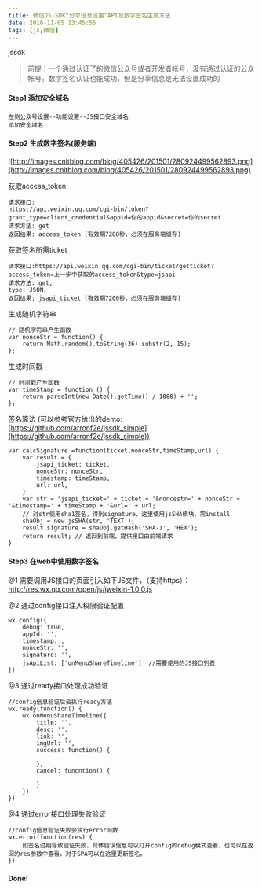 ```yaml
---
title: 微信JS-SDK“分享信息设置”API及数字签名生成方法
date: 2016-11-05 13:45:55
tags: [js,微信]
---
```




jssdk

<!-- more -->

> 前提：一个通过认证了的微信公众号或者开发者帐号，没有通过认证的公众帐号。数字签名认证也能成功，但是分享信息是无法设置成功的 

#### Step1  添加安全域名
	左侧公众号设置--功能设置--JS接口安全域名
	添加安全域名

#### Step2  生成数字签名(服务端)
![http://images.cnitblog.com/blog/405426/201501/280924499562893.png](http://images.cnitblog.com/blog/405426/201501/280924499562893.png) 

获取access_token  

	请求接口:
	https://api.weixin.qq.com/cgi-bin/token?grant_type=client_credential&appid=你的appid&secret=你的secret
	请求方法: get
	返回结果: access_token (有效期7200秒，必须在服务端缓存)
	
获取签名所需ticket

	请求接口:https://api.weixin.qq.com/cgi-bin/ticket/getticket?access_token=上一步中获取的access_token&type=jsapi
	请求方法: get,
	type: JSON,
	返回结果: jsapi_ticket (有效期7200秒，必须在服务端缓存)
	
生成随机字符串

	// 随机字符串产生函数
	var nonceStr = function() {
		return Math.random().toString(36).substr(2, 15);
	};
生成时间戳

	// 时间戳产生函数
	var timeStamp = function () {
		return parseInt(new Date().getTime() / 1000) + '';
	};
	
签名算法 (可以参考官方给出的demo:[https://github.com/arronf2e/jssdk_simple](https://github.com/arronf2e/jssdk_simple))
	
	var calcSignature =function(ticket,nonceStr,timeStamp,url) {
		var result = {
			jsapi_ticket: ticket,
			nonceStr: nonceStr,
			timestamp: timeStamp,
			url: url,
		}
		var str = 'jsapi_ticket=' + ticket + '&noncestr=' + nonceStr + '&timestamp=' + timeStamp + '&url=' + url;
		// 对str使用sha1签名，得到signature，这里使用jsSHA模块，需install
		shaObj = new jsSHA(str, 'TEXT');
		result.signature = shaObj.getHash('SHA-1', 'HEX');
		return result; // 返回到前端，提供接口由前端请求
	}

#### Step3  在web中使用数字签名
@1 需要调用JS接口的页面引入如下JS文件，（支持https）：http://res.wx.qq.com/open/js/jweixin-1.0.0.js

@2 通过config接口注入权限验证配置  

	wx.config({
		debug: true,
		appId: '',
		timestamp: ,
		nonceStr: '',
		signature: '',
		jsApiList: ['onMenuShareTimeline']  //需要使用的JS接口列表
	})
	
@3 通过ready接口处理成功验证
	
	//config信息验证后会执行ready方法
	wx.ready(function() {
		wx.onMenuShareTimeline({
			title: '',
			desc: '',
			link: '',
			imgUrl: '',
			success: function() {
				
			},
			cancel: funcntion() {
				
			}
		})
	})
	
@4 通过error接口处理失败验证

	//config信息验证失败会执行error函数
	wx.error(function(res) {
		如签名过期导致验证失败，具体错误信息可以打开config的debug模式查看，也可以在返回的res参数中查看，对于SPA可以在这里更新签名。
	})

####  Done!
